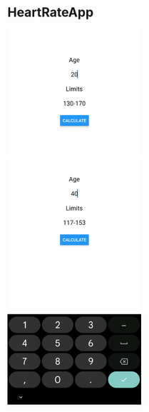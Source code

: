 # HeartRateApp

<img src="assets/1.png" alt="example one" width="300" height="auto">
<img src="assets/2.png" alt="example two" width="300" height="auto">

